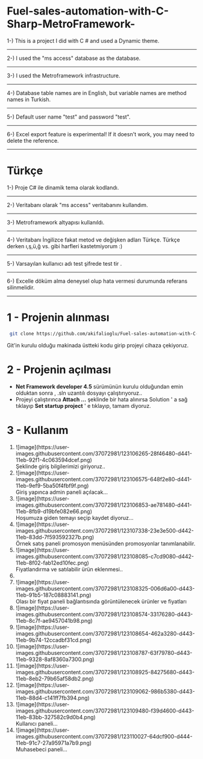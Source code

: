 # Fuel-sales-automation-with-C-Sharp-MetroFramework-
1-) This is a project I did with C # and used a Dynamic theme.<hr>
2-) I used the "ms access" database as the database.<hr>
3-) I used the Metroframework infrastructure.<hr>
4-) Database table names are in English, but variable names are method names in Turkish.<hr>
5-) Default user name "test" and password "test".<hr>
6-) Excel export feature is experimental! If it doesn't work, you may need to delete the reference.<hr>

# Türkçe
1-) Proje C# ile dinamik tema olarak kodlandı.<hr>
2-) Veritabanı olarak "ms access" veritabanını kullandım.<hr>
3-) Metroframework altyapısı kullanıldı.<hr>
4-) Veritabanı İngilizce fakat metod ve değişken adları Türkçe. Türkçe derken ı,ş,ü,ğ vs. gibi harfleri kastetmiyorum :)<hr>
5-) Varsayılan kullanıcı adı test şifrede test tir .<hr>
6-) Excelle döküm alma deneysel olup hata vermesi durumunda referans silinmelidir.<hr>

<h1>1 - Projenin alınması </h1>

  ```sh
   git clone https://github.com/akifalioglu/Fuel-sales-automation-with-C-Sharp-MetroFramework-.git 
   ```
   
   Git'in kurulu olduğu makinada üstteki kodu girip projeyi cihaza çekiyoruz.
   
   
<h1>2 - Projenin açılması </h1>

  <ul>
    <li><b> Net Framework developer 4.5</b> sürümünün kurulu olduğundan emin olduktan sonra , .sln uzantılı dosyayı çalıştırıyoruz..</li>
  <li>Projeyi çalıştırınca <b>Attach ...</b> şeklinde bir hata alınırsa Solution ' a sağ tıklayıp <b>Set startup project</b> ' e tıklayıp, tamam diyoruz.</li>
  </ul>
  
  <h1>3 - Kullanım</h1>
  
  <ol>
    <li>![image](https://user-images.githubusercontent.com/37072981/123106265-28f46480-d441-11eb-92f1-4c063594dcef.png)<br> Şeklinde giriş bilgilerimizi giriyoruz..</li>
    <li>![image](https://user-images.githubusercontent.com/37072981/123106575-648f2e80-d441-11eb-9ef9-5ba50f4fbf9f.png)<br> Giriş yapınca admin paneli açılacak...</li>
    <li>![image](https://user-images.githubusercontent.com/37072981/123106853-ae781480-d441-11eb-8fb9-d19bfe082e66.png)<br> Hoşumuza giden temayı seçip kaydet diyoruz...</li>
    <li>![image](https://user-images.githubusercontent.com/37072981/123107338-23e3e500-d442-11eb-83dd-7f593592327b.png)<br> Örnek satış paneli promosyon menüsünden promosyonlar tanımlanabilir.</li>
    <li>![image](https://user-images.githubusercontent.com/37072981/123108085-c7cd9080-d442-11eb-8f02-fab12ed10fec.png) <br> Fiyatlandırma ve satılabilir ürün eklenmesi..<li>
    <li>![image](https://user-images.githubusercontent.com/37072981/123108325-006d6a00-d443-11eb-91b5-187c08883141.png) <br> Olası bir fiyat paneli bağlantısında görüntülenecek ürünler ve fiyatları </li>
  <li>![image](https://user-images.githubusercontent.com/37072981/123108574-33176280-d443-11eb-8c7f-ae9457041b98.png)</li>
  <li>![image](https://user-images.githubusercontent.com/37072981/123108654-462a3280-d443-11eb-9b74-12ccadbf31cd.png)</li>
  <li>![image](https://user-images.githubusercontent.com/37072981/123108787-63f79780-d443-11eb-9328-8af8360a7300.png)</li>
  <li>![image](https://user-images.githubusercontent.com/37072981/123108925-84275680-d443-11eb-8eb2-79b65af58db2.png)</li>
  <li>![image](https://user-images.githubusercontent.com/37072981/123109062-986b5380-d443-11eb-88d4-c141ff7fb394.png)</li>
  <li>![image](https://user-images.githubusercontent.com/37072981/123109480-f39d4600-d443-11eb-83bb-327582c9d0b4.png) <br> Kullanıcı paneli...</li>
  <li>![image](https://user-images.githubusercontent.com/37072981/123110027-64dcf900-d444-11eb-91c7-27a95971a7b9.png) <br> Muhasebeci paneli...</li>
  </ol>
  
  
